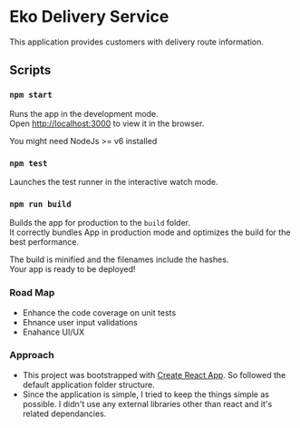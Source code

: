# Eko Delivery Service
This application provides customers with delivery route information.

## Scripts

### `npm start`

Runs the app in the development mode.<br />
Open [http://localhost:3000](http://localhost:3000) to view it in the browser.

You might need NodeJs >= v6 installed

### `npm test`

Launches the test runner in the interactive watch mode.<br />

### `npm run build`

Builds the app for production to the `build` folder.<br />
It correctly bundles App in production mode and optimizes the build for the best performance.

The build is minified and the filenames include the hashes.<br />
Your app is ready to be deployed!

### Road Map

- Enhance the code coverage on unit tests
- Ehnance user input validations
- Enahance UI/UX

### Approach
- This project was bootstrapped with [Create React App](https://github.com/facebook/create-react-app). So followed the default application folder structure.
- Since the application is simple, I tried to keep the things simple as possible. I didn't use any external libraries other than react and it's related dependancies.